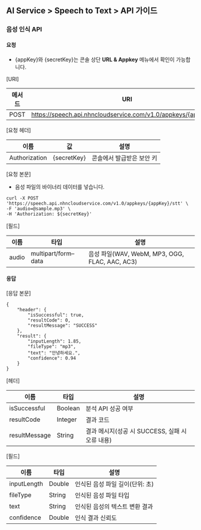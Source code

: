 ## AI Service > Speech to Text > API 가이드

### 음성 인식 API

#### 요청

- {appKey}와 {secretKey}는 콘솔 상단 **URL & Appkey** 메뉴에서 확인이 가능합니다.

[URI]

| 메서드 | URI |
|---|---|
| POST | https://speech.api.nhncloudservice.com/v1.0/appkeys/{appKey}/stt |

[요청 헤더]

| 이름 | 값 | 설명 |
|---|---|---|
| Authorization | {secretKey} | 콘솔에서 발급받은 보안 키 |

[요청 본문]

- 음성 파일의 바이너리 데이터를 넣습니다.

```
curl -X POST 'https://speech.api.nhncloudservice.com/v1.0/appkeys/{appKey}/stt' \
-F 'audio=@sample.mp3' \
-H 'Authorization: ${secretKey}'
```

[필드]

| 이름 | 타입 | 설명 |
|---|---|---|
| audio | multipart/form–data | 음성 파일(WAV, WebM, MP3, OGG, FLAC, AAC, AC3) |

#### 응답

[응답 본문]
```
{
    "header": {
        "isSuccessful": true,
        "resultCode": 0,
        "resultMessage": "SUCCESS"
    },
    "result": {
        "inputLength": 1.85,
        "fileType": "mp3",
        "text": "안녕하세요.",
        "confidence": 0.94
    }
}
```

[헤더]

| 이름 | 타입 | 설명 |
|---|---|---|
| isSuccessful | Boolean | 분석 API 성공 여부 |
| resultCode | Integer | 결과 코드 |
| resultMessage | String | 결과 메시지(성공 시 SUCCESS, 실패 시 오류 내용) |

[필드]

| 이름 | 타입 | 설명 |
|---|---|---|
| inputLength | Double | 인식된 음성 파일 길이(단위: 초) |
| fileType | String | 인식된 음성 파일 타입 |
| text | String | 인식된 음성의 텍스트 변환 결과 |
| confidence | Double | 인식 결과 신뢰도 |